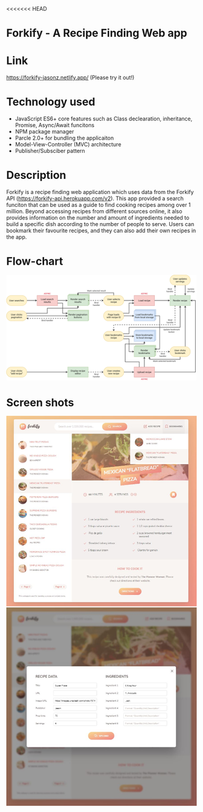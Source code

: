 <<<<<<< HEAD

# Forkify - A Recipe Finding Web app

# Link

https://forkify-jasonz.netlify.app/ (Please try it out!)

# Technology used

- JavaScript ES6+ core features such as Class declearation, inheritance, Promise, Async/Await funcitons
- NPM package manager
- Parcle 2.0+ for bundling the applicaiton
- Model-View-Controller (MVC) architecture
- Publisher/Subsciber pattern

# Description

Forkify is a recipe finding web application which uses data from the Forkify API (https://forkify-api.herokuapp.com/v2). This app provided a search funciton that can be used as a guide to find cooking recipes among over 1 million. Beyond accessing recipes from different sources online, it also provides information on the number and amount of ingredients needed to build a specific dish according to the number of people to serve. Users can bookmark their favourite recipes, and they can also add their own recipes in the app.

# Flow-chart

![flow-chart](./flow_charts/forkify-flowchart-part-3.png)

# Screen shots

![website1](./website_capture/website1.jpg)
![website2](./website_capture/website2.jpg)
